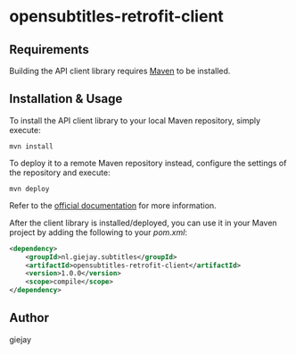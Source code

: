 # opensubtitles-retrofit-client

## Requirements

Building the API client library requires [Maven](https://maven.apache.org/) to be installed.

## Installation & Usage

To install the API client library to your local Maven repository, simply execute:

```shell
mvn install
```

To deploy it to a remote Maven repository instead, configure the settings of the repository and execute:

```shell
mvn deploy
```

Refer to the [official documentation](https://maven.apache.org/plugins/maven-deploy-plugin/usage.html) for more information.

After the client library is installed/deployed, you can use it in your Maven project by adding the following to your *pom.xml*:

```xml
<dependency>
    <groupId>nl.giejay.subtitles</groupId>
    <artifactId>opensubtitles-retrofit-client</artifactId>
    <version>1.0.0</version>
    <scope>compile</scope>
</dependency>

```

## Author
giejay

